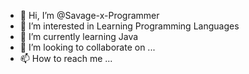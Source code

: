 - 👋 Hi, I’m @Savage-x-Programmer
- 👀 I’m interested in Learning Programming Languages
- 🌱 I’m currently learning Java
- 💞️ I’m looking to collaborate on ...
- 📫 How to reach me ...

<!---
Savage-x-Programmer/Savage-x-Programmer is a ✨ special ✨ repository because its `README.md` (this file) appears on your GitHub profile.
You can click the Preview link to take a look at your changes.
--->
